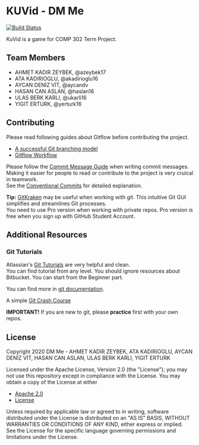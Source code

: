 # KUVid - DM Me

[![Build Status](https://travis-ci.com/aycandv/KUVid-Game.svg?branch=main)](https://travis-ci.com/aycandv/KUVid-Game)

KuVid is a game for COMP 302 Term Project.

## Team Members

- AHMET KADIR ZEYBEK, @azeybek17
- ATA KADIRIOGLU, @akadirioglu16
- AYCAN DENİZ VİT, @aycandv
- HASAN CAN ASLAN, @haslan16
- ULAS BERK KARLI, @ukarli16
- YIGIT ERTURK, @yerturk16

## Contributing

Please read following guides about Gitflow before contributing the project.
- [A successful Git branching model](https://nvie.com/posts/a-successful-git-branching-model/)   
- [Gitflow Workflow](https://www.atlassian.com/git/tutorials/comparing-workflows/gitflow-workflow)

Please follow the [Commit Message Guide]($2) when writing commit messages.  
Making it easier for people to read or contribute to the project is very cruical in teamwork.  
See the [Conventional Commits](https://www.conventionalcommits.org/en/v1.0.0/) for detailed explanation.

**Tip:** [GitKraken](https://www.gitkraken.com) may be useful when working with git. This intuitive Git GUI simplifies and streamlines Git processes.  
You need to use Pro version when working with private repos. Pro version is free when you sign up with GitHub Student Account.

## Additional Resources

### Git Tutorials

Atlassian's [Git Tutorials](https://www.atlassian.com/git/tutorials) are very helpful and clean.  
You can find tutorial from any level. You should ignore resources about Bitbucket. You can start from the Beginner part.

You can find more in [git documentation](https://git-scm.com/docs/gittutorial).

A simple [Git Crash Course](https://www.youtube.com/watch?v=SWYqp7iY_Tc&t=944s)

**IMPORTANT!** If you are new to git, please **practice** first with your own repos. 

## License

Copyright 2020 DM Me - AHMET KADIR ZEYBEK, ATA KADIRIOGLU, AYCAN DENİZ VİT, HASAN CAN ASLAN, ULAS BERK KARLI, YIGIT ERTURK

Licensed under the Apache License, Version 2.0 (the "License");
you may not use this repository except in compliance with the License.
You may obtain a copy of the License at either

- [Apache 2.0](http://www.apache.org/licenses/LICENSE-2.0)
- [License](./LICENSE)

Unless required by applicable law or agreed to in writing, software
distributed under the License is distributed on an "AS IS" BASIS,
WITHOUT WARRANTIES OR CONDITIONS OF ANY KIND, either express or implied.
See the License for the specific language governing permissions and
limitations under the License.
